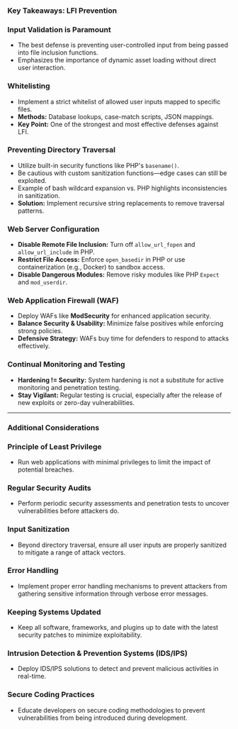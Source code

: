 ### Key Takeaways: LFI Prevention

### Input Validation is Paramount

- The best defense is preventing user-controlled input from being passed into file inclusion functions.
- Emphasizes the importance of dynamic asset loading without direct user interaction.

### Whitelisting

- Implement a strict whitelist of allowed user inputs mapped to specific files.
- **Methods:** Database lookups, case-match scripts, JSON mappings.
- **Key Point:** One of the strongest and most effective defenses against LFI.

### Preventing Directory Traversal

- Utilize built-in security functions like PHP's `basename()`.
- Be cautious with custom sanitization functions—edge cases can still be exploited.
- Example of bash wildcard expansion vs. PHP highlights inconsistencies in sanitization.
- **Solution:** Implement recursive string replacements to remove traversal patterns.

### Web Server Configuration

- **Disable Remote File Inclusion:** Turn off `allow_url_fopen` and `allow_url_include` in PHP.
- **Restrict File Access:** Enforce `open_basedir` in PHP or use containerization (e.g., Docker) to sandbox access.
- **Disable Dangerous Modules:** Remove risky modules like PHP `Expect` and `mod_userdir`.

### Web Application Firewall (WAF)

- Deploy WAFs like **ModSecurity** for enhanced application security.
- **Balance Security & Usability:** Minimize false positives while enforcing strong policies.
- **Defensive Strategy:** WAFs buy time for defenders to respond to attacks effectively.

### Continual Monitoring and Testing

- **Hardening != Security:** System hardening is not a substitute for active monitoring and penetration testing.
- **Stay Vigilant:** Regular testing is crucial, especially after the release of new exploits or zero-day vulnerabilities.

---

### Additional Considerations

### Principle of Least Privilege

- Run web applications with minimal privileges to limit the impact of potential breaches.

### Regular Security Audits

- Perform periodic security assessments and penetration tests to uncover vulnerabilities before attackers do.

### Input Sanitization

- Beyond directory traversal, ensure all user inputs are properly sanitized to mitigate a range of attack vectors.

### Error Handling

- Implement proper error handling mechanisms to prevent attackers from gathering sensitive information through verbose error messages.

### Keeping Systems Updated

- Keep all software, frameworks, and plugins up to date with the latest security patches to minimize exploitability.

### Intrusion Detection & Prevention Systems (IDS/IPS)

- Deploy IDS/IPS solutions to detect and prevent malicious activities in real-time.

### Secure Coding Practices

- Educate developers on secure coding methodologies to prevent vulnerabilities from being introduced during development.